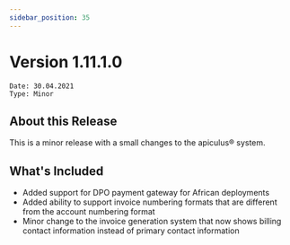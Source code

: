 ```yaml
---
sidebar_position: 35
---
```

# Version 1.11.1.0
```
Date: 30.04.2021
Type: Minor
```

## About this Release

This is a minor release with a small changes to the apiculus® system.

## What's Included

- Added support for DPO payment gateway for African deployments
- Added ability to support invoice numbering formats that are different from the account numbering format
- Minor change to the invoice generation system that now shows billing contact information instead of primary contact information